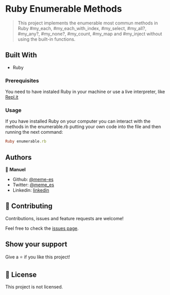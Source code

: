 # Ruby Enumerable Methods

> This project implements the enumerable most commun methods in Ruby #my_each, #my_each_with_index, #my_select, #my_all?, #my_any?, #my_none?, #my_count, #my_map and #my_inject without using the built-in functions.

## Built With

- Ruby

### Prerequisites

You need to have instaled Ruby in your machine or use a live interpreter, like [Repl.it](https://repl.it/)

### Usage

If you have installed Ruby on your computer you can interact with the methods in the enumerable.rb putting your own code into the file and then running the next command:

```Ruby
Ruby enumerable.rb
```

## Authors

👤 **Manuel**

- Github: [@meme-es](https://github.com/meme-es)
- Twitter: [@meme_es](https://twitter.com/meme_es)
- Linkedin: [linkedin](https://www.linkedin.com/in/manuel-elias-b289a638/)

## 🤝 Contributing

Contributions, issues and feature requests are welcome!

Feel free to check the [issues page](https://github.com/meme-es/enumerable/issues).

## Show your support

Give a ⭐️ if you like this project!

## 📝 License

This project is not licensed.
